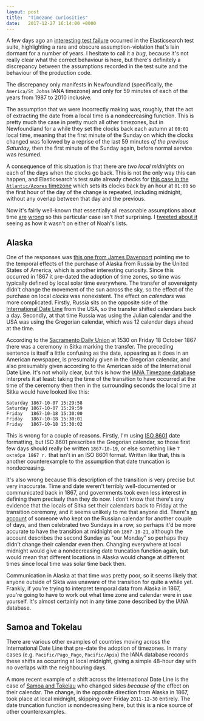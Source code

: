 ```yaml
---
layout: post
title:  "Timezone curiosities"
date:   2017-12-27 16:14:00 +0000
---
```


A few days ago an [interesting test
failure](https://github.com/elastic/elasticsearch/issues/27966) occurred in the
Elasticsearch test suite, highlighting a rare and obscure assumption-violation
that's lain dormant for a number of years. I hesitate to call it a _bug_,
because it's not really clear what the correct behaviour is here, but there's
definitely a discrepancy between the assumptions recorded in the test suite and
the behaviour of the production code.

The discrepancy only manifests in Newfoundland (specifically, the
`America/St_Johns` IANA timezone) and only for 59 minutes of each of the years
from 1987 to 2010 inclusive.

The assumption that we were incorrectly making was, roughly, that the act of
extracting the date from a local time is a nondecreasing function. This is
pretty much the case in pretty much all other timezones, but in Newfoundland
for a while they set the clocks back each autumn at `00:01` local time, meaning
that the first minute of the Sunday on which the clocks changed was followed by
a reprise of the last 59 minutes _of the previous Saturday,_ then the first
minute of the Sunday again, before normal service was resumed.

A consequence of this situation is that there are _two local midnights_ on each
of the days when the clocks go back. This is not the only way this can happen,
and Elasticsearch's test suite already checks for [this case in the
`Atlantic/Azores`
timezone](https://github.com/elastic/elasticsearch/blob/31d4a4bf7c6d74f7c4e2e94f2b64bdb0c18db87b/core/src/test/java/org/elasticsearch/common/rounding/TimeZoneRoundingTests.java#L521-L534)
which sets its clocks back by an hour at `01:00` so the first hour of the day
of the change is repeated, including midnight, without any overlap between that
day and the previous.

Now it's fairly well-known that essentially all reasonable assumptions about
time
[are](http://infiniteundo.com/post/25326999628/falsehoods-programmers-believe-about-time)
[wrong](http://infiniteundo.com/post/25509354022/more-falsehoods-programmers-believe-about-time)
so this particular case isn't _that_ surprising. I [tweeted about
it](https://twitter.com/DaveCTurner/status/944266008302444545) seeing as how it
wasn't on either of Noah's lists.

## Alaska

One of the responses was [this one from James
Davenport](https://twitter.com/JamesHDavenport/status/945084089186570240)
pointing me to the temporal effects of the purchase of Alaska from Russia by
the United States of America, which is another interesting curiosity. Since
this occurred in 1867 it pre-dated the adoption of time zones, so time was
typically defined by local solar time everywhere. The transfer of sovereignty
didn't change the movement of the sun across the sky, so the effect of the
purchase on local _clocks_ was nonexistent. The effect on _calendars_ was more
complicated.  Firstly, Russia sits on the opposite side of the [International
Date Line](https://en.wikipedia.org/wiki/International_Date_Line) from the USA,
so the transfer shifted calendars back a day. Secondly, at that time Russia was
using the Julian calendar and the USA was using the Gregorian calendar, which
was 12 calendar days ahead at the time.

According to the [Sacramento Daily
Union](https://cdnc.ucr.edu/cgi-bin/cdnc?a=d&d=SDU18671114.2.12.1) at 1530 on
Friday 18 October 1867 there was a ceremony in Sitka marking the transfer. The
preceding sentence is itself a little confusing as the date, appearing as it
does in an American newspaper, is presumably given in the Gregorian calendar,
and also presumably given according to the American side of the International
Date Line. It's not wholly clear, but this is how the [IANA Timezone
database](https://www.iana.org/time-zones) interprets it at least: taking the
time of the transition to have occurred at the time of the ceremony then then
in the surrounding seconds the local time at Sitka would have looked like this:

    Saturday 1867-10-07 15:29:58
    Saturday 1867-10-07 15:29:59
    Friday   1867-10-18 15:30:00
    Friday   1867-10-18 15:30:01
    Friday   1867-10-18 15:30:02

This is wrong for a couple of reasons. Firstly, I'm using [ISO
8601](https://en.wikipedia.org/wiki/ISO_8601) date formatting, but ISO 8601
prescribes the Gregorian calendar, so those first few days should really be
written `1867-10-19`, or else something like `7 октября 1867 г.` that isn't in
an ISO 8601 format. Written like that, this is another counterexample to the
assumption that date truncation is nondecreasing.

It's also wrong because this description of the transition is very precise but
very inaccurate. Time and date weren't terribly well-documented or communicated
back in 1867, and governments took even less interest in defining them
precisely than they do now. I don't know that there's any evidence that the
locals of Sitka set their calendars back to Friday at the transition ceremony,
and it seems unlikely to me that anyone did. There's [an
account](http://alaskahistoricalsociety.org/wp-content/uploads/2016/12/Ahllund-2006-Memoirs-of-a-Finnish-Workman.pdf)
of someone who kept on the Russian calendar for another couple of days, and
then celebrated two Sundays in a row, so perhaps it'd be more accurate to have
the transition at midnight on `1867-10-21`, although the account describes the
second Sunday as "our Monday" so perhaps they didn't change their calendar even
then. Changing everywhere at local midnight would give a nondecreasing date
truncation function again, but would mean that different locations in Alaska
would change at different times since local time was solar time back then.

Communication in Alaska at that time was pretty poor, so it seems likely that
anyone outside of Sikta was unaware of the transition for quite a while yet.
Frankly, if you're trying to interpret temporal data from Alaska in 1867,
you're going to have to work out what time zone and calendar were in use
yourself. It's almost certainly not in any time zone described by the IANA
database.

## Samoa and Tokelau

There are various other examples of countries moving across the International
Date Line that pre-date the adoption of timezones. In many cases (e.g.
`Pacific/Pago_Pago`, `Pacific/Apia`) the IANA database records these shifts as
occurring at local midnight, giving a simple 48-hour day with no overlaps with
the neighbouring days.

A more recent example of a shift across the International Date Line is the case
of [Samoa and Tokelau](http://www.bbc.co.uk/news/world-asia-16351377) who
changed sides _because of_ the effect on their calendar. The change, in the
opposite direction from Alaska in 1867, took place at local midnight, skipping
over Friday `2011-12-30` entirely. The date truncation function _is_
nondecreasing here, but this is a nice source of other counterexamples.
